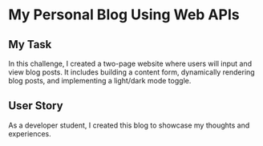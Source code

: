 # My Personal Blog Using Web APIs

## My Task

In this challenge, I created a two-page website where users will input and view blog posts. It includes building a content form, dynamically rendering blog posts, and implementing a light/dark mode toggle. 

## User Story
As a developer student, I created this blog to showcase my thoughts and experiences.

